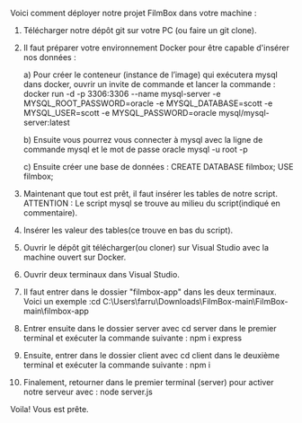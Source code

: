 Voici comment déployer notre projet FilmBox dans votre machine :

1. Télécharger notre dépôt git sur votre PC (ou faire un git clone).

2. Il faut préparer votre environnement Docker pour être capable d'insérer nos données :
   
   a) Pour créer le conteneur (instance de l’image) qui exécutera mysql dans docker, ouvrir un invite de commande et lancer la commande :
      docker run -d -p 3306:3306 --name mysql-server -e MYSQL_ROOT_PASSWORD=oracle -e MYSQL_DATABASE=scott -e MYSQL_USER=scott -e MYSQL_PASSWORD=oracle mysql/mysql-server:latest

   b) Ensuite vous pourrez vous connecter à mysql avec la ligne de commande mysql et le mot de passe oracle
      mysql -u root -p

   c) Ensuite créer une base de données :
      CREATE DATABASE filmbox;
      USE filmbox;

3. Maintenant que tout est prêt, il faut insérer les tables de notre script. ATTENTION : Le script mysql se trouve au milieu du script(indiqué en commentaire).

4. Insérer les valeur des tables(ce trouve en bas du script).

5. Ouvrir le dépôt git télécharger(ou cloner) sur Visual Studio avec la machine ouvert sur Docker.

6. Ouvrir deux terminaux dans Visual Studio.

7. Il faut entrer dans le dossier "filmbox-app" dans les deux terminaux. Voici un exemple :cd C:\Users\farru\Downloads\FilmBox-main\FilmBox-main\filmbox-app

8. Entrer ensuite dans le dossier server avec cd server dans le premier terminal et exécuter la commande suivante : npm i express

9. Ensuite, entrer dans le dossier client avec cd client dans le deuxième terminal et exécuter la commande suivante : npm i

10. Finalement, retourner dans le premier terminal (server) pour activer notre serveur avec : node server.js

Voila! Vous est prête.
